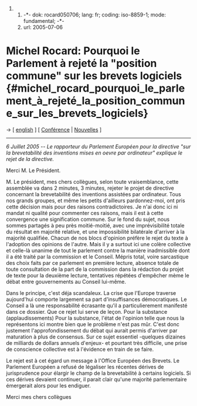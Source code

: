 1.  1.  -\*- dok: rocard050706; lang: fr; coding: iso-8859-1; mode:
        fundamental; -\*-
    2.  url: 2005-07-06

# Michel Rocard: Pourquoi le Parlement à rejeté la \"position commune\" sur les brevets logiciels {#michel_rocard_pourquoi_le_parlement_à_rejeté_la_position_commune_sur_les_brevets_logiciels}

-\> \[ [ english](Rocard050706En "wikilink") \] \[ [
Conférence](PressConf050706Fr "wikilink") \| [
Nouvelles](SwpatcninoFr "wikilink") \]

------------------------------------------------------------------------

*6 Juillet 2005 \-- Le rapporteur du Parlement Européen pour la
directive \"sur la brevetabilité des inventions mises en oevre par
ordinateur\" explique le rejet de la directive.*

Merci M. Le Président.

M. Le président, mes chers collègues, selon toute vraisemblance, cette
assemblée va dans 2 minutes, 3 minutes, rejeter le projet de directive
concernant la brevetabilité des inventions assistées par ordinateur.
Tous nos grands groupes, et même les petits d\'ailleurs pardonnez-moi,
ont pris cette décision mais pour des raisons contradictoires. Je n\'ai
donc ici ni mandat ni qualité pour commenter ces raisons, mais il est à
cette convergence une signification commune. Sur le fond du sujet, nous
sommes partagés à peu près moitié-moitié, avec une imprévisibilité
totale du résultat en majorité relative, et une impossibilité bilatérale
d\'arriver à la majorité qualifiée. Chacun de nos blocs d\'opinion
préfère le rejet du texte à l\'adoption des opinions de l\'autre. Mais
il y a surtout ici une colère collective et celle-là unanime de tout le
parlement contre la manière inadmissible dont il a été traité par la
commission et le Conseil. Mépris total, voire sarcastique des choix
faits par ce parlement en première lecture, absence totale de toute
consultation de la part de la commission dans la rédaction du projet de
texte pour la deuxième lecture, tentatives répétées d\'empêcher mème le
débat entre gouvernements au Conseil lui-même.

Dans le principe, c\'est déja scandaleux. La crise que l\'Europe
traverse aujourd\'hui comporte largement sa part d\'insuffisances
démocratiques. Le Conseil a là une responsabilité écrasante qu\'il a
particulierement manifesté dans ce dossier. Que ce rejet lui serve de
leçon. Pour la substance (applaudissements) Pour la substance, l\'état
de l\'opinion telle que nous la représentons ici montre bien que le
problème n\'est pas mûr. C\'est donc justement l\'approfondissement du
débat qui aurait permis d\'arriver par maturation à plus de consensus.
Sur ce sujet essentiel -quelques dizaines de milliards de dollars
annuels d\'enjeux- et pourtant très difficile, une prise de conscience
collective est à l\'évidence en train de se faire.

Le rejet est à cet égard un message à l\'Office Européen des Brevets. Le
Parlement Européen a refusé de légaliser les récentes dérives de
jurisprudence pour élargir le champ de la brevetabilité à certains
logiciels. Si ces dérives devaient continuer, il parait clair qu\'une
majorité parlementaire émergerait alors pour les endiguer.

Merci mes chers collègues
